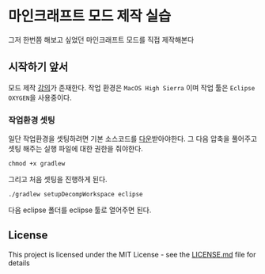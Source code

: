 # 마인크래프트 모드 제작 실습

그저 한번쯤 해보고 싶었던 마인크래프트 모드를 직접 제작해본다

## 시작하기 앞서

모드 제작 [강의](https://www.youtube.com/watch?v=sXA5qZT8SYo)가 존재한다.
작업 환경은 `MacOS High Sierra` 이며 작업 툴은 `Eclipse OXYGEN`을 사용중이다.

### 작업환경 셋팅

일단 작업환경을 셋팅하려면 기본 소스코드를 [다운](https://files.minecraftforge.net)받아야한다.
그 다음 압축을 풀어주고 셋팅 해주는 실행 파일에 대한 권한을 줘야한다. 

```
chmod +x gradlew
```

그리고 처음 셋팅을 진행하게 된다.

```
./gradlew setupDecompWorkspace eclipse
```

다음 eclipse 폴더를 eclipse 툴로 열어주면 된다. 

## License

This project is licensed under the MIT License - see the [LICENSE.md](LICENSE) file for details
